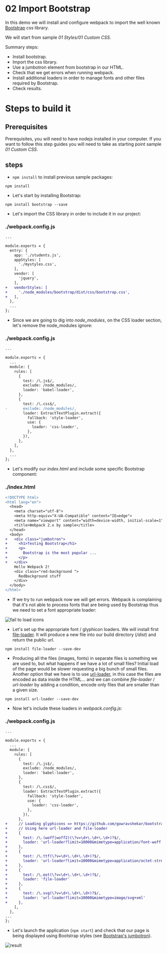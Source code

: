# 02 Import Bootstrap

In this demo we will install and configure webpack to import the well known
[Bootstrap](https://getbootstrap.com/) css library.

We will start from sample _01 Styles/01 Custom CSS_.

Summary steps:
 - Install bootstrap.
 - Import the css library.
 - Use a jumbotron element from bootstrap in our HTML.
 - Check that we get errors when running webpack.
 - Install additional loaders in order to manage fonts and other
 files required by Bootstrap.
 - Check results.

# Steps to build it

## Prerequisites

Prerequisites, you will need to have nodejs installed in your computer. If you want to follow this step guides you will need to take as starting point sample _01 Custom CSS_.

## steps

- `npm install` to install previous sample packages:

```
npm install
```

- Let's start by installing Bootstrap:

```
npm install bootstrap --save
```

- Let's import the CSS library in order to include it in our project:

### ./webpack.config.js
```diff
...

module.exports = {
  entry: {
    app: './students.js',
    appStyles: [
      './mystyles.css',
    ],
    vendor: [
      'jquery',
    ],
+   vendorStyles: [
+     './node_modules/bootstrap/dist/css/bootstrap.css',
+   ],
  },
  ...
};

```

- Since we are going to dig into *node_modules*, on the CSS loader section, let's remove the node_modules ignore:

### ./webpack.config.js
```diff
...

module.exports = {
  ...
  module: {
    rules: [
      {
        test: /\.js$/,
        exclude: /node_modules/,
        loader: 'babel-loader',
      },
      {
        test: /\.css$/,
-       exclude: /node_modules/,
        loader: ExtractTextPlugin.extract({
          fallback: 'style-loader',
          use: {
            loader: 'css-loader',
          },
        }),
      },
    ],
  },
  ...
};

```

- Let's modify our *index.html* and include some specific Bootstrap component:

### ./index.html
```diff
<!DOCTYPE html>
<html lang="en">
  <head>
    <meta charset="utf-8">
    <meta http-equiv="X-UA-Compatible" content="IE=edge">
    <meta name="viewport" content="width=device-width, initial-scale=1">
    <title>Webpack 2.x by sample</title>
  </head>
  <body>
+   <div class="jumbotron">
+     <h1>Testing Bootstrap</h1>
+     <p>
+       Bootstrap is the most popular ...
+     </p>
+   </div>
    Hello Webpack 2!
    <div class="red-background ">
      RedBackground stuff
    </div>
  </body>
</html>

```

- If we try to run webpack now we will get errors. Webpack is complaining that it's not able to process fonts that are being used by Bootstrap thus we need to set a font appropriate loader:

![fail to load icons](../../99%20Readme%20Resources/01%20Styles/02%20Import%20Bootstrap/fail%20to%20load%20icons.png)

- Let's set up the appropriate font / glyphicon loaders. We will install first [file-loader](https://github.com/webpack/file-loader). It will produce a new file into our build directory (*/dist*) and return the public url.

```
npm install file-loader --save-dev
```

- Producing all the files (images, fonts) in separate files is something we are used to, but what happens if we have a lot of small files? Initial load of the page would be slower requesting a big bunch of small files. Another option that we have is to use [url-loader](https://github.com/webpack/url-loader), in this case the files are encoded as data inside the HTML... and we can combine *file-loader* / *url-loader* by adding a condition, encode only files that are smaller than a given size.

```
npm install url-loader --save-dev
```

- Now let's include these loaders in *webpack.config.js*:

### ./webpack.config.js
```diff
...

module.exports = {
  ...
  module: {
    rules: [
      {
        test: /\.js$/,
        exclude: /node_modules/,
        loader: 'babel-loader',
      },
      {
        test: /\.css$/,
        loader: ExtractTextPlugin.extract({
          fallback: 'style-loader',
          use: {
            loader: 'css-loader',
          },
        }),
      },
+     // Loading glyphicons => https://github.com/gowravshekar/bootstrap-webpack
+     // Using here url-loader and file-loader
+     {
+       test: /\.(woff|woff2)(\?v=\d+\.\d+\.\d+)?$/,
+       loader: 'url-loader?limit=10000&mimetype=application/font-woff'
+     },
+     {
+       test: /\.ttf(\?v=\d+\.\d+\.\d+)?$/,
+       loader: 'url-loader?limit=10000&mimetype=application/octet-stream'
+     },
+     {
+       test: /\.eot(\?v=\d+\.\d+\.\d+)?$/,
+       loader: 'file-loader'
+     },
+     {
+       test: /\.svg(\?v=\d+\.\d+\.\d+)?$/,
+       loader: 'url-loader?limit=10000&mimetype=image/svg+xml'
+     },
    ],
  },
...
};

```

- Let's launch the application (`npm start`) and check that our page is being displayed
using Bootstrap styles (see [Bootstrap's jumbotron](https://getbootstrap.com/components/#jumbotron)).

![result](../../99%20Readme%20Resources/01%20Styles/02%20Import%20Bootstrap/result.png)
